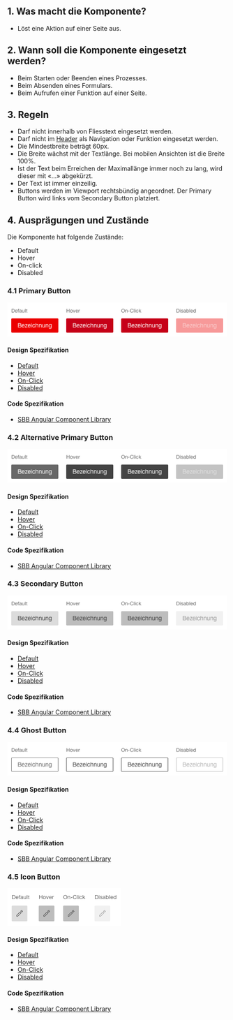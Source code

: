 ## 1. Was macht die Komponente?
* Löst eine Aktion auf einer Seite aus.


## 2. Wann soll die Komponente eingesetzt werden?
* Beim Starten oder Beenden eines Prozesses.
* Beim Absenden eines Formulars.
* Beim Aufrufen einer Funktion auf einer Seite.


## 3. Regeln
* Darf nicht innerhalb von Fliesstext eingesetzt werden.
* Darf nicht im [Header](https://digital.sbb.ch/de/webapps/modules/header) als Navigation oder Funktion eingesetzt werden.
* Die Mindestbreite beträgt 60px.
* Die Breite wächst mit der Textlänge. Bei mobilen Ansichten ist die Breite 100%.
* Ist der Text beim Erreichen der Maximallänge immer noch zu lang, wird dieser mit «\...» abgekürzt.
* Der Text ist immer einzeilig.
* Buttons werden im Viewport rechtsbündig angeordnet. Der Primary Button wird links vom Secondary Button platziert.


## 4. Ausprägungen und Zustände
Die Komponente hat folgende Zustände:
* Default
* Hover
* On-click
* Disabled

### 4.1 Primary Button
![Darstellung der Komponente Primary Button](https://raw.githubusercontent.com/sbb-design-systems/design-system-webapp-documentation/master/documentation/components/button/images/button_primary.png 'class: image')

#### Design Spezifikation
* [Default](https://www.sketch.com/s/58b25e4c-bf9c-4f74-973f-503538fcbea2/a/EAeGxd#Inspector)
* [Hover](https://www.sketch.com/s/58b25e4c-bf9c-4f74-973f-503538fcbea2/a/j14rem#Inspector)
* [On-Click](https://www.sketch.com/s/58b25e4c-bf9c-4f74-973f-503538fcbea2/a/dAgjdL#Inspector)
* [Disabled](https://www.sketch.com/s/58b25e4c-bf9c-4f74-973f-503538fcbea2/a/zJyKkM#Inspector)

#### Code Spezifikation
* [SBB Angular Component Library](https://sbb-angular.app.sbb.ch/business/components/button)

### 4.2 Alternative Primary Button
![Darstellung der Komponente Alternativer Primary Button](https://raw.githubusercontent.com/sbb-design-systems/design-system-webapp-documentation/master/documentation/components/button/images/button_primary_alternative.png 'class: image')

#### Design Spezifikation
* [Default](https://www.sketch.com/s/58b25e4c-bf9c-4f74-973f-503538fcbea2/a/ZZVnp3#Inspector)
* [Hover](https://www.sketch.com/s/58b25e4c-bf9c-4f74-973f-503538fcbea2/a/JRAJyk#Inspector)
* [On-Click](https://www.sketch.com/s/58b25e4c-bf9c-4f74-973f-503538fcbea2/a/vjRQr4#Inspector)
* [Disabled](https://www.sketch.com/s/58b25e4c-bf9c-4f74-973f-503538fcbea2/a/47o5kD#Inspector)

#### Code Spezifikation
* [SBB Angular Component Library](https://sbb-angular.app.sbb.ch/business/components/button)

### 4.3 Secondary Button
![Darstellung der Komponente Secondary Button](https://raw.githubusercontent.com/sbb-design-systems/design-system-webapp-documentation/master/documentation/components/button/images/Button_Secondary.png 'class: image')

#### Design Spezifikation
* [Default](https://www.sketch.com/s/58b25e4c-bf9c-4f74-973f-503538fcbea2/a/e0ldzP#Inspector)
* [Hover](https://www.sketch.com/s/58b25e4c-bf9c-4f74-973f-503538fcbea2/a/GlodYO#Inspector)
* [On-Click](https://www.sketch.com/s/58b25e4c-bf9c-4f74-973f-503538fcbea2/a/OKeRYm#Inspector)
* [Disabled](https://www.sketch.com/s/58b25e4c-bf9c-4f74-973f-503538fcbea2/a/mYPK0P#Inspector)

#### Code Spezifikation
* [SBB Angular Component Library](https://sbb-angular.app.sbb.ch/business/components/button)

### 4.4 Ghost Button
![Darstellung der Komponente Ghost Button](https://raw.githubusercontent.com/sbb-design-systems/design-system-webapp-documentation/master/documentation/components/button/images/button_ghost.png 'class: image')

#### Design Spezifikation
* [Default](https://www.sketch.com/s/58b25e4c-bf9c-4f74-973f-503538fcbea2/a/DaEw94#Inspector)
* [Hover](https://www.sketch.com/s/58b25e4c-bf9c-4f74-973f-503538fcbea2/a/amMazD#Inspector)
* [On-Click](https://www.sketch.com/s/58b25e4c-bf9c-4f74-973f-503538fcbea2/a/AOZR9R#Inspector)
* [Disabled](https://www.sketch.com/s/58b25e4c-bf9c-4f74-973f-503538fcbea2/a/0KA7dG#Inspector)

#### Code Spezifikation
* [SBB Angular Component Library](https://sbb-angular.app.sbb.ch/business/components/button)

### 4.5 Icon Button
![Darstellung der Komponente Icon Button](https://raw.githubusercontent.com/sbb-design-systems/design-system-webapp-documentation/master/documentation/components/button/images/Button_Icon.png 'class: image')

#### Design Spezifikation
* [Default](https://www.sketch.com/s/58b25e4c-bf9c-4f74-973f-503538fcbea2/a/DaEw94)
* [Hover](https://www.sketch.com/s/58b25e4c-bf9c-4f74-973f-503538fcbea2/a/amMazD)
* [On-Click](https://www.sketch.com/s/58b25e4c-bf9c-4f74-973f-503538fcbea2/a/AOZR9R)
* [Disabled](https://www.sketch.com/s/58b25e4c-bf9c-4f74-973f-503538fcbea2/a/0KA7dG)

#### Code Spezifikation
* [SBB Angular Component Library](https://sbb-angular.app.sbb.ch/business/components/button)
